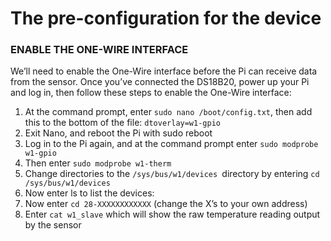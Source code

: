 # The pre-configuration for the device 
### ENABLE THE ONE-WIRE INTERFACE 
We’ll need to enable the One-Wire interface before the Pi can receive data from the sensor. Once you’ve connected the DS18B20, power up your Pi and log in, then follow these steps to enable the One-Wire interface:
1. At the command prompt, enter `sudo nano /boot/config.txt`, then add this to the bottom of the file: `dtoverlay=w1-gpio`
2. Exit Nano, and reboot the Pi with sudo reboot
3. Log in to the Pi again, and at the command prompt enter `sudo modprobe w1-gpio`
4. Then enter `sudo modprobe w1-therm`
5. Change directories to the `/sys/bus/w1/devices `directory by entering `cd /sys/bus/w1/devices`
6. Now enter ls to list the devices:
7. Now enter `cd 28-XXXXXXXXXXXX` (change the X’s to your own address)
8. Enter `cat w1_slave` which will show the raw temperature reading output by the sensor